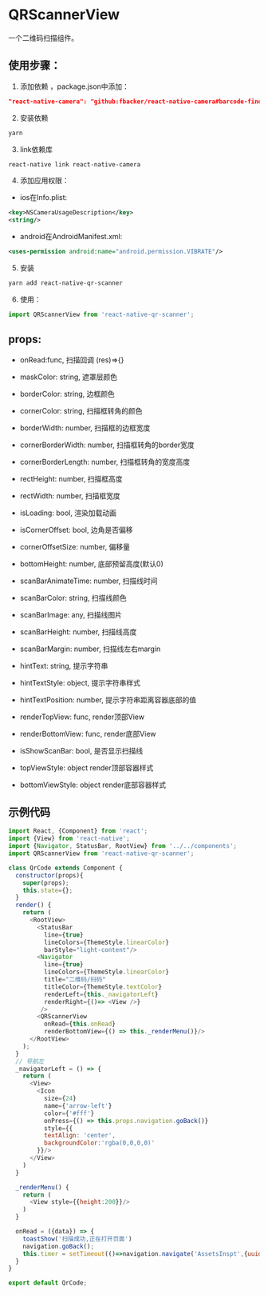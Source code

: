 # QRScannerView
一个二维码扫描组件。

## 使用步骤：

1. 添加依赖 ，package.json中添加：
  ```json
  "react-native-camera": "github:fbacker/react-native-camera#barcode-finder"
  ```

2. 安装依赖
  ```bash
  yarn
  ```

3. link依赖库 
  ```bash
  react-native link react-native-camera
  ```

4. 添加应用权限：
- ios在Info.plist:
```xml
<key>NSCameraUsageDescription</key>
<string/>
```
- android在AndroidManifest.xml:
```xml
<uses-permission android:name="android.permission.VIBRATE"/>
```

5. 安装
  ```bash
  yarn add react-native-qr-scanner
  ```

6. 使用：
```javascript
import QRScannerView from 'react-native-qr-scanner';
```

## props:
- onRead:func,                  扫描回调  (res)=>{}

- maskColor: string,            遮罩层颜色

- borderColor: string,          边框颜色

- cornerColor: string,          扫描框转角的颜色

- borderWidth: number,          扫描框的边框宽度

- cornerBorderWidth: number,    扫描框转角的border宽度   

- cornerBorderLength: number,   扫描框转角的宽度高度

- rectHeight: number,           扫描框高度

- rectWidth: number,            扫描框宽度

- isLoading: bool,              渲染加载动画

- isCornerOffset: bool,         边角是否偏移

- cornerOffsetSize: number,     偏移量

- bottomHeight: number,         底部预留高度(默认0)

- scanBarAnimateTime: number,   扫描线时间

- scanBarColor: string,         扫描线颜色

- scanBarImage: any,            扫描线图片

- scanBarHeight: number,        扫描线高度

- scanBarMargin: number,        扫描线左右margin

- hintText: string,             提示字符串

- hintTextStyle: object,        提示字符串样式

- hintTextPosition: number,     提示字符串距离容器底部的值

- renderTopView: func,          render顶部View

- renderBottomView: func,       render底部View

- isShowScanBar: bool,          是否显示扫描线

- topViewStyle: object          render顶部容器样式

- bottomViewStyle: object       render底部容器样式

## 示例代码

```javascript
import React, {Component} from 'react';
import {View} from 'react-native';
import {Navigator, StatusBar, RootView} from '../../components';
import QRScannerView from 'react-native-qr-scanner';

class QrCode extends Component {
  constructor(props){
    super(props);
    this.state={};
  }
  render() {
    return (
      <RootView>
        <StatusBar
          line={true}
          lineColors={ThemeStyle.linearColor}
          barStyle="light-content"/>
        <Navigator
          line={true}
          lineColors={ThemeStyle.linearColor}
          title="二维码/扫码"
          titleColor={ThemeStyle.textColor}
          renderLeft={this._navigatorLeft}
          renderRight={()=> <View />}
         />
        <QRScannerView
          onRead={this.onRead}
          renderBottomView={() => this._renderMenu()}/>
      </RootView>
    );
  }
  // 导航左
  _navigatorLeft = () => {
    return (
      <View>
        <Icon
          size={24}
          name={'arrow-left'}
          color={'#fff'}
          onPress={() => this.props.navigation.goBack()}
          style={{
          textAlign: 'center',
          backgroundColor:'rgba(0,0,0,0)'
        }}/>
      </View>
    )
  }

  _renderMenu() {
    return (
      <View style={{height:200}}/>
    )
  }

  onRead = ({data}) => {
    toastShow('扫描成功,正在打开页面')
    navigation.goBack();
    this.timer = setTimeout(()=>navigation.navigate('AssetsInspt',{uuid: data}),1000);
  }
}

export default QrCode;
```